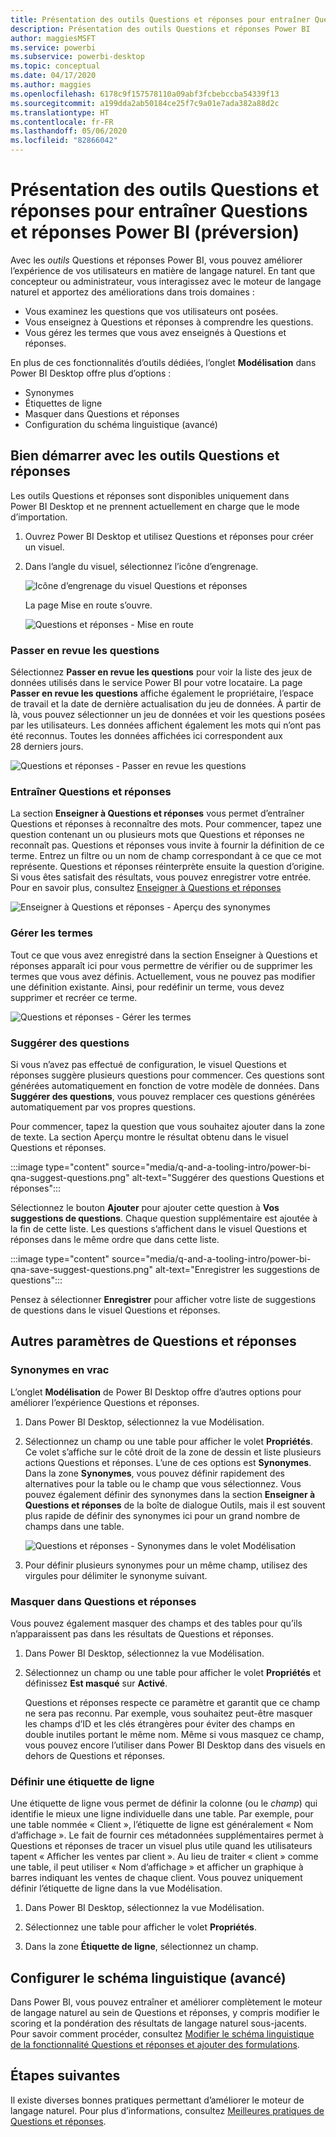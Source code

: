 ```yaml
---
title: Présentation des outils Questions et réponses pour entraîner Questions et réponses Power BI (préversion)
description: Présentation des outils Questions et réponses Power BI
author: maggiesMSFT
ms.service: powerbi
ms.subservice: powerbi-desktop
ms.topic: conceptual
ms.date: 04/17/2020
ms.author: maggies
ms.openlocfilehash: 6178c9f157578110a09abf3fcbebccba54339f13
ms.sourcegitcommit: a199dda2ab50184ce25f7c9a01e7ada382a88d2c
ms.translationtype: HT
ms.contentlocale: fr-FR
ms.lasthandoff: 05/06/2020
ms.locfileid: "82866042"
---
```

# <a name="intro-to-qa-tooling-to-train-power-bi-qa-preview"></a>Présentation des outils Questions et réponses pour entraîner Questions et réponses Power BI (préversion)

Avec les *outils* Questions et réponses Power BI, vous pouvez améliorer l’expérience de vos utilisateurs en matière de langage naturel. En tant que concepteur ou administrateur, vous interagissez avec le moteur de langage naturel et apportez des améliorations dans trois domaines : 

- Vous examinez les questions que vos utilisateurs ont posées.
- Vous enseignez à Questions et réponses à comprendre les questions.
- Vous gérez les termes que vous avez enseignés à Questions et réponses.

En plus de ces fonctionnalités d’outils dédiées, l’onglet **Modélisation** dans Power BI Desktop offre plus d’options :  

- Synonymes
- Étiquettes de ligne
- Masquer dans Questions et réponses
- Configuration du schéma linguistique (avancé)

## <a name="get-started-with-qa-tooling"></a>Bien démarrer avec les outils Questions et réponses

Les outils Questions et réponses sont disponibles uniquement dans Power BI Desktop et ne prennent actuellement en charge que le mode d’importation.

1. Ouvrez Power BI Desktop et utilisez Questions et réponses pour créer un visuel. 
2. Dans l’angle du visuel, sélectionnez l’icône d’engrenage. 

    ![Icône d’engrenage du visuel Questions et réponses](media/q-and-a-tooling-intro/qna-visual-gear.png)

    La page Mise en route s’ouvre.  

    ![Questions et réponses - Mise en route](media/q-and-a-tooling-intro/qna-tooling-dialog.png)

### <a name="review-questions"></a>Passer en revue les questions

Sélectionnez **Passer en revue les questions** pour voir la liste des jeux de données utilisés dans le service Power BI pour votre locataire. La page **Passer en revue les questions** affiche également le propriétaire, l’espace de travail et la date de dernière actualisation du jeu de données. À partir de là, vous pouvez sélectionner un jeu de données et voir les questions posées par les utilisateurs. Les données affichent également les mots qui n’ont pas été reconnus. Toutes les données affichées ici correspondent aux 28 derniers jours.

![Questions et réponses - Passer en revue les questions](media/q-and-a-tooling-intro/qna-tooling-review-questions.png)

### <a name="teach-qa"></a>Entraîner Questions et réponses

La section **Enseigner à Questions et réponses** vous permet d’entraîner Questions et réponses à reconnaître des mots. Pour commencer, tapez une question contenant un ou plusieurs mots que Questions et réponses ne reconnaît pas. Questions et réponses vous invite à fournir la définition de ce terme. Entrez un filtre ou un nom de champ correspondant à ce que ce mot représente. Questions et réponses réinterprète ensuite la question d’origine. Si vous êtes satisfait des résultats, vous pouvez enregistrer votre entrée. Pour en savoir plus, consultez [Enseigner à Questions et réponses](q-and-a-tooling-teach-q-and-a.md)

![Enseigner à Questions et réponses - Aperçu des synonymes](media/q-and-a-tooling-intro/qna-tooling-teach-fixpreview.png)

### <a name="manage-terms"></a>Gérer les termes

Tout ce que vous avez enregistré dans la section Enseigner à Questions et réponses apparaît ici pour vous permettre de vérifier ou de supprimer les termes que vous avez définis. Actuellement, vous ne pouvez pas modifier une définition existante. Ainsi, pour redéfinir un terme, vous devez supprimer et recréer ce terme.

![Questions et réponses - Gérer les termes](media/q-and-a-tooling-intro/qna-manage-terms.png)

### <a name="suggest-questions"></a>Suggérer des questions

Si vous n’avez pas effectué de configuration, le visuel Questions et réponses suggère plusieurs questions pour commencer. Ces questions sont générées automatiquement en fonction de votre modèle de données. Dans **Suggérer des questions**, vous pouvez remplacer ces questions générées automatiquement par vos propres questions. 

Pour commencer, tapez la question que vous souhaitez ajouter dans la zone de texte. La section Aperçu montre le résultat obtenu dans le visuel Questions et réponses. 

:::image type="content" source="media/q-and-a-tooling-intro/power-bi-qna-suggest-questions.png" alt-text="Suggérer des questions Questions et réponses":::
 
Sélectionnez le bouton **Ajouter** pour ajouter cette question à **Vos suggestions de questions**. Chaque question supplémentaire est ajoutée à la fin de cette liste. Les questions s’affichent dans le visuel Questions et réponses dans le même ordre que dans cette liste. 

:::image type="content" source="media/q-and-a-tooling-intro/power-bi-qna-save-suggest-questions.png" alt-text="Enregistrer les suggestions de questions":::
 
Pensez à sélectionner **Enregistrer** pour afficher votre liste de suggestions de questions dans le visuel Questions et réponses. 


## <a name="other-qa-settings"></a>Autres paramètres de Questions et réponses

### <a name="bulk-synonyms"></a>Synonymes en vrac

L’onglet **Modélisation** de Power BI Desktop offre d’autres options pour améliorer l’expérience Questions et réponses. 

1. Dans Power BI Desktop, sélectionnez la vue Modélisation.

2. Sélectionnez un champ ou une table pour afficher le volet **Propriétés**.  Ce volet s’affiche sur le côté droit de la zone de dessin et liste plusieurs actions Questions et réponses. L’une de ces options est **Synonymes**. Dans la zone **Synonymes**, vous pouvez définir rapidement des alternatives pour la table ou le champ que vous sélectionnez. Vous pouvez également définir des synonymes dans la section **Enseigner à Questions et réponses** de la boîte de dialogue Outils, mais il est souvent plus rapide de définir des synonymes ici pour un grand nombre de champs dans une table.

    ![Questions et réponses - Synonymes dans le volet Modélisation](media/q-and-a-tooling-intro/qna-modelling-pane-synonyms.png)

3. Pour définir plusieurs synonymes pour un même champ, utilisez des virgules pour délimiter le synonyme suivant.

### <a name="hide-from-qa"></a>Masquer dans Questions et réponses

Vous pouvez également masquer des champs et des tables pour qu’ils n’apparaissent pas dans les résultats de Questions et réponses. 

1. Dans Power BI Desktop, sélectionnez la vue Modélisation.

2. Sélectionnez un champ ou une table pour afficher le volet **Propriétés** et définissez **Est masqué** sur **Activé**.

    Questions et réponses respecte ce paramètre et garantit que ce champ ne sera pas reconnu. Par exemple, vous souhaitez peut-être masquer les champs d’ID et les clés étrangères pour éviter des champs en double inutiles portant le même nom. Même si vous masquez ce champ, vous pouvez encore l’utiliser dans Power BI Desktop dans des visuels en dehors de Questions et réponses.

### <a name="set-a-row-label"></a>Définir une étiquette de ligne

Une étiquette de ligne vous permet de définir la colonne (ou le *champ*) qui identifie le mieux une ligne individuelle dans une table. Par exemple, pour une table nommée « Client », l’étiquette de ligne est généralement « Nom d’affichage ». Le fait de fournir ces métadonnées supplémentaires permet à Questions et réponses de tracer un visuel plus utile quand les utilisateurs tapent « Afficher les ventes par client ». Au lieu de traiter « client » comme une table, il peut utiliser « Nom d’affichage » et afficher un graphique à barres indiquant les ventes de chaque client. Vous pouvez uniquement définir l’étiquette de ligne dans la vue Modélisation. 

1. Dans Power BI Desktop, sélectionnez la vue Modélisation.

2. Sélectionnez une table pour afficher le volet **Propriétés**.

3. Dans la zone **Étiquette de ligne**, sélectionnez un champ.

## <a name="configure-the-linguistic-schema-advanced"></a>Configurer le schéma linguistique (avancé)

Dans Power BI, vous pouvez entraîner et améliorer complètement le moteur de langage naturel au sein de Questions et réponses, y compris modifier le scoring et la pondération des résultats de langage naturel sous-jacents. Pour savoir comment procéder, consultez [Modifier le schéma linguistique de la fonctionnalité Questions et réponses et ajouter des formulations](q-and-a-tooling-advanced.md).

## <a name="next-steps"></a>Étapes suivantes

Il existe diverses bonnes pratiques permettant d’améliorer le moteur de langage naturel. Pour plus d’informations, consultez [Meilleures pratiques de Questions et réponses](q-and-a-best-practices.md).
